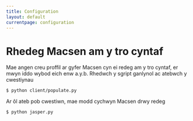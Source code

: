 ```yaml
---
title: Configuration
layout: default
currentpage: configuration
---
```


Rhedeg Macsen am y tro cyntaf
===
Mae angen creu proffil ar gyfer Macsen cyn ei redeg am y tro cyntaf, er mwyn iddo wybod eich enw a.y.b.  Rhedwch y sgript ganlynol ac atebwch y cwestiynau 

```
$ python client/populate.py
```

Ar ôl ateb pob cwestiwn, mae modd cychwyn Macsen drwy redeg

```
$ python jasper.py  
``` 
